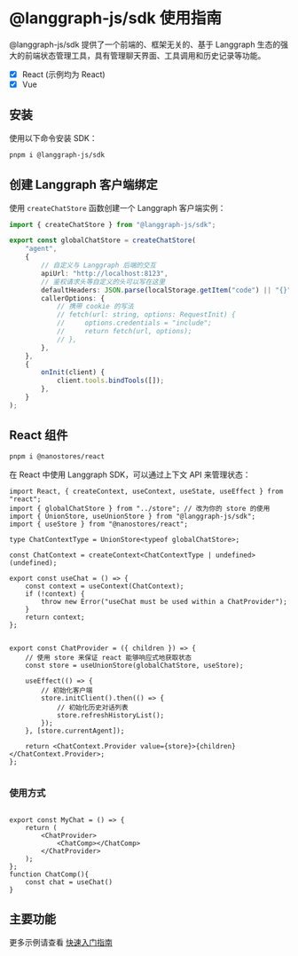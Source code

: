 # @langgraph-js/sdk 使用指南

@langgraph-js/sdk 提供了一个前端的、框架无关的、基于 Langgraph 生态的强大的前端状态管理工具，具有管理聊天界面、工具调用和历史记录等功能。

- [x] React (示例均为 React)
- [x] Vue

## 安装

使用以下命令安装 SDK：

```sh
pnpm i @langgraph-js/sdk
```

## 创建 Langgraph 客户端绑定

使用 `createChatStore` 函数创建一个 Langgraph 客户端实例：

```ts
import { createChatStore } from "@langgraph-js/sdk";

export const globalChatStore = createChatStore(
    "agent",
    {
        // 自定义与 Langgraph 后端的交互
        apiUrl: "http://localhost:8123",
        // 鉴权请求头等自定义的头可以写在这里
        defaultHeaders: JSON.parse(localStorage.getItem("code") || "{}"),
        callerOptions: {
            // 携带 cookie 的写法
            // fetch(url: string, options: RequestInit) {
            //     options.credentials = "include";
            //     return fetch(url, options);
            // },
        },
    },
    {
        onInit(client) {
            client.tools.bindTools([]);
        },
    }
);
```

## React 组件

```sh
pnpm i @nanostores/react
```

在 React 中使用 Langgraph SDK，可以通过上下文 API 来管理状态：

```tsx
import React, { createContext, useContext, useState, useEffect } from "react";
import { globalChatStore } from "../store"; // 改为你的 store 的使用
import { UnionStore, useUnionStore } from "@langgraph-js/sdk";
import { useStore } from "@nanostores/react";

type ChatContextType = UnionStore<typeof globalChatStore>;

const ChatContext = createContext<ChatContextType | undefined>(undefined);

export const useChat = () => {
    const context = useContext(ChatContext);
    if (!context) {
        throw new Error("useChat must be used within a ChatProvider");
    }
    return context;
};


export const ChatProvider = ({ children }) => {
    // 使用 store 来保证 react 能够响应式地获取状态
    const store = useUnionStore(globalChatStore, useStore);
    
    useEffect(() => {
        // 初始化客户端
        store.initClient().then(() => {
            // 初始化历史对话列表
            store.refreshHistoryList();
        });
    }, [store.currentAgent]);

    return <ChatContext.Provider value={store}>{children}</ChatContext.Provider>;
};


```

### 使用方式

```tsx

export const MyChat = () => {
    return (
        <ChatProvider>
            <ChatComp></ChatComp>
        </ChatProvider>
    );
};
function ChatComp(){
    const chat = useChat()
}
```

## 主要功能

更多示例请查看 [快速入门指南](./quickstart.md)
